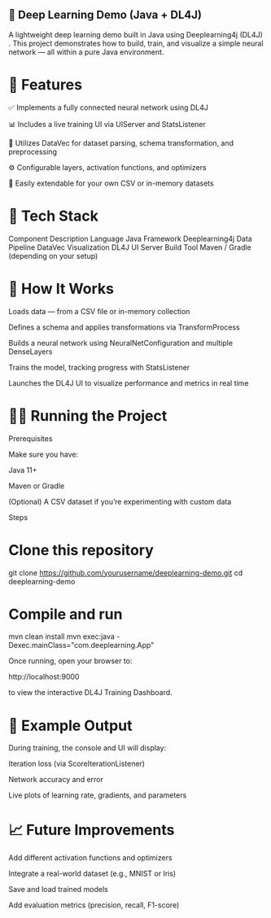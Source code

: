 ## 🧠 Deep Learning Demo (Java + DL4J)

A lightweight deep learning demo built in Java using Deeplearning4j (DL4J)
.
This project demonstrates how to build, train, and visualize a simple neural network — all within a pure Java environment.

# 🚀 Features

✅ Implements a fully connected neural network using DL4J

📊 Includes a live training UI via UIServer and StatsListener

🧩 Utilizes DataVec for dataset parsing, schema transformation, and preprocessing

⚙️ Configurable layers, activation functions, and optimizers

💾 Easily extendable for your own CSV or in-memory datasets

# 🧩 Tech Stack
Component	Description
Language	Java
Framework	Deeplearning4j
Data Pipeline	DataVec
Visualization	DL4J UI Server
Build Tool	Maven / Gradle (depending on your setup)
# 🧠 How It Works

Loads data — from a CSV file or in-memory collection

Defines a schema and applies transformations via TransformProcess

Builds a neural network using NeuralNetConfiguration and multiple DenseLayers

Trains the model, tracking progress with StatsListener

Launches the DL4J UI to visualize performance and metrics in real time

# 🏃‍♂️ Running the Project
Prerequisites

Make sure you have:

Java 11+

Maven or Gradle

(Optional) A CSV dataset if you’re experimenting with custom data

Steps
# Clone this repository
git clone https://github.com/yourusername/deeplearning-demo.git
cd deeplearning-demo

# Compile and run
mvn clean install
mvn exec:java -Dexec.mainClass="com.deeplearning.App"


Once running, open your browser to:

http://localhost:9000


to view the interactive DL4J Training Dashboard.

# 🧮 Example Output

During training, the console and UI will display:

Iteration loss (via ScoreIterationListener)

Network accuracy and error

Live plots of learning rate, gradients, and parameters

# 📈 Future Improvements

Add different activation functions and optimizers

Integrate a real-world dataset (e.g., MNIST or Iris)

Save and load trained models

Add evaluation metrics (precision, recall, F1-score)